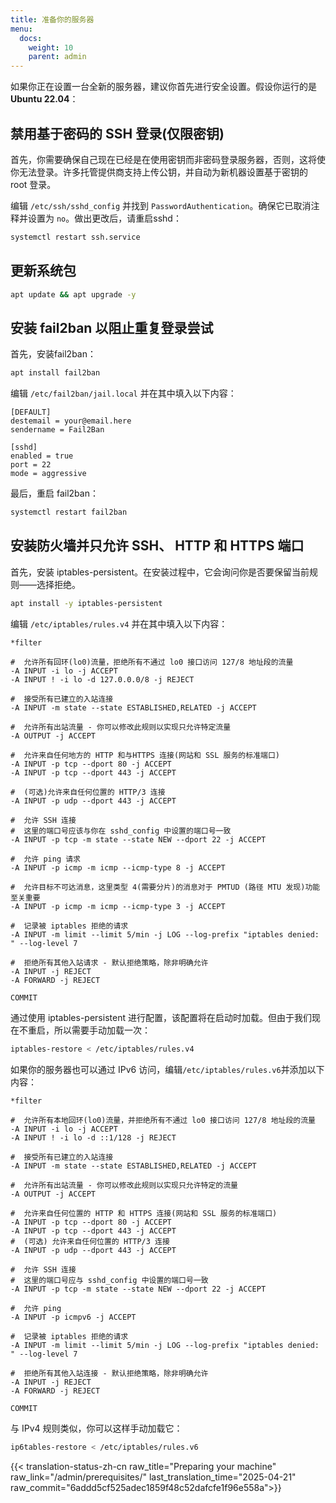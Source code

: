 ```yaml
---
title: 准备你的服务器
menu:
  docs:
    weight: 10
    parent: admin
---
```


如果你正在设置一台全新的服务器，建议你首先进行安全设置。假设你运行的是**Ubuntu 22.04**：

## 禁用基于密码的 SSH 登录(仅限密钥)

首先，你需要确保自己现在已经是在使用密钥而非密码登录服务器，否则，这将使你无法登录。许多托管提供商支持上传公钥，并自动为新机器设置基于密钥的 root 登录。

编辑 `/etc/ssh/sshd_config` 并找到 `PasswordAuthentication`。确保它已取消注释并设置为 `no`。做出更改后，请重启sshd：

```bash
systemctl restart ssh.service
```

## 更新系统包

```bash
apt update && apt upgrade -y
```

## 安装 fail2ban 以阻止重复登录尝试

首先，安装fail2ban：

```bash
apt install fail2ban
```

编辑 `/etc/fail2ban/jail.local` 并在其中填入以下内容：

```text
[DEFAULT]
destemail = your@email.here
sendername = Fail2Ban

[sshd]
enabled = true
port = 22
mode = aggressive
```

最后，重启 fail2ban：

```bash
systemctl restart fail2ban
```

## 安装防火墙并只允许 SSH、 HTTP 和 HTTPS 端口

首先，安装 iptables-persistent。在安装过程中，它会询问你是否要保留当前规则——选择拒绝。

```bash
apt install -y iptables-persistent
```

编辑 `/etc/iptables/rules.v4` 并在其中填入以下内容：

```text
*filter

#  允许所有回环(lo0)流量，拒绝所有不通过 lo0 接口访问 127/8 地址段的流量
-A INPUT -i lo -j ACCEPT
-A INPUT ! -i lo -d 127.0.0.0/8 -j REJECT

#  接受所有已建立的入站连接
-A INPUT -m state --state ESTABLISHED,RELATED -j ACCEPT

#  允许所有出站流量 - 你可以修改此规则以实现只允许特定流量
-A OUTPUT -j ACCEPT

#  允许来自任何地方的 HTTP 和与HTTPS 连接(网站和 SSL 服务的标准端口)
-A INPUT -p tcp --dport 80 -j ACCEPT
-A INPUT -p tcp --dport 443 -j ACCEPT

#  (可选)允许来自任何位置的 HTTP/3 连接
-A INPUT -p udp --dport 443 -j ACCEPT

#  允许 SSH 连接
#  这里的端口号应该与你在 sshd_config 中设置的端口号一致
-A INPUT -p tcp -m state --state NEW --dport 22 -j ACCEPT

#  允许 ping 请求
-A INPUT -p icmp -m icmp --icmp-type 8 -j ACCEPT

#  允许目标不可达消息，这里类型 4(需要分片)的消息对于 PMTUD (路径 MTU 发现)功能至关重要
-A INPUT -p icmp -m icmp --icmp-type 3 -j ACCEPT

#  记录被 iptables 拒绝的请求
-A INPUT -m limit --limit 5/min -j LOG --log-prefix "iptables denied: " --log-level 7

#  拒绝所有其他入站请求 - 默认拒绝策略，除非明确允许
-A INPUT -j REJECT
-A FORWARD -j REJECT

COMMIT
```

通过使用 iptables-persistent 进行配置，该配置将在启动时加载。但由于我们现在不重启，所以需要手动加载一次：

```bash
iptables-restore < /etc/iptables/rules.v4
```

如果你的服务器也可以通过 IPv6 访问，编辑`/etc/iptables/rules.v6`并添加以下内容：
```text
*filter

#  允许所有本地回环(lo0)流量，并拒绝所有不通过 lo0 接口访问 127/8 地址段的流量
-A INPUT -i lo -j ACCEPT
-A INPUT ! -i lo -d ::1/128 -j REJECT

#  接受所有已建立的入站连接
-A INPUT -m state --state ESTABLISHED,RELATED -j ACCEPT

#  允许所有出站流量 - 你可以修改此规则以实现只允许特定的流量
-A OUTPUT -j ACCEPT

#  允许来自任何位置的 HTTP 和 HTTPS 连接(网站和 SSL 服务的标准端口)
-A INPUT -p tcp --dport 80 -j ACCEPT
-A INPUT -p tcp --dport 443 -j ACCEPT
#  (可选) 允许来自任何位置的 HTTP/3 连接
-A INPUT -p udp --dport 443 -j ACCEPT

#  允许 SSH 连接
#  这里的端口号应与 sshd_config 中设置的端口号一致
-A INPUT -p tcp -m state --state NEW --dport 22 -j ACCEPT

#  允许 ping
-A INPUT -p icmpv6 -j ACCEPT

#  记录被 iptables 拒绝的请求
-A INPUT -m limit --limit 5/min -j LOG --log-prefix "iptables denied: " --log-level 7

#  拒绝所有其他入站连接 - 默认拒绝策略，除非明确允许
-A INPUT -j REJECT
-A FORWARD -j REJECT

COMMIT
```
与 IPv4 规则类似，你可以这样手动加载它：
```bash
ip6tables-restore < /etc/iptables/rules.v6
```

{{< translation-status-zh-cn raw_title="Preparing your machine" raw_link="/admin/prerequisites/" last_translation_time="2025-04-21" raw_commit="6addd5cf525adec1859f48c52dafcfe1f96e558a">}}
